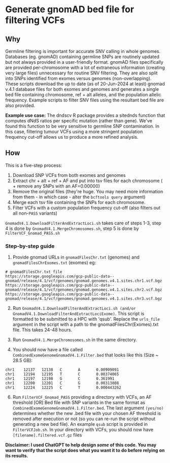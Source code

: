 # Generate gnomAD bed file for filtering VCFs

## Why

Germline filtering is important for accurate SNV calling in whole genomes. Databases (eg. gnomAD) containing germline SNPs are routinely updated but not always provided in a user-friendly format. gnomAD files specifically are provided per-chromosome with a lot of extraneous information (creating very large files) unnecessary for routine SNV filtering. They are also split into SNPs identified from exomes versus genomes (non-overlapping). These scripts download the up to date (as of 20-Jun-2024 at least) gnomad v.4.1 database files for both exomes and genomes and generates a single bed file containing chromosome, ref + alt alleles, and the population allelic frequency. Example scripts to filter SNV files using the resultant bed file are also provided.

**Example use case:** The dndscv R package provides a sitednds function that computes dNdS ratios per specific mutation (rather than gene). We've found this function to be very sensitive to germline SNP contamination. In this case, filtering tumour VCFs using a more stringent population frequency cut-off allows us to produce a more refined analysis.

## How

This is a five-step process:
1. Download SNP VCFs from both exomes and genomes
2. Extract chr + alt + ref + AF and put into tsv files for each chromosome ( + remove any SNPs with an AF=0.00000) 
3. Remove the original files (they're huge. You may need more information from them - in which case - alter the `bcftools query` argument) 
4. Merge each tsv file containing the SNPs for each chromosome.
5. Filter VCFs with a custom population frequency cut-off (also filters out all non-`PASS` variants)

`GnomadV4.1.DownloadFilterAndExtractLoci.sh` takes care of steps 1-3, step 4 is done by `GnomadV4.1.MergeChromosomes.sh`, step 5 is done by `FilterVCF_Gnomad_PASS.sh` 



### Step-by-step guide
1. Provide gnomad URLs in `gnomadFilesChr.txt` (genomes) and `gnomadFilesChrExomes.txt` (exomes) eg:

```
# gnomadFilesChr.txt file
https://storage.googleapis.com/gcp-public-data--gnomad/release/4.1/vcf/genomes/gnomad.genomes.v4.1.sites.chr1.vcf.bgz
https://storage.googleapis.com/gcp-public-data--gnomad/release/4.1/vcf/genomes/gnomad.genomes.v4.1.sites.chr2.vcf.bgz
https://storage.googleapis.com/gcp-public-data--gnomad/release/4.1/vcf/genomes/gnomad.genomes.v4.1.sites.chr3.vcf.bgz
```

2. Run `GnomadV4.1.DownloadFilterAndExtractLoci.sh (and/or GnomadV4.1.DownloadFilterAndExtractLociExome)`. 
This script is formatted to be submitted to a HPC with 'qsub'. Replace the `urls_file` argument in the script with a path to the gnomadFilesChr(Exomes).txt file. This takes 24-48 hours.

3. Run `GnomadV4.1.MergeChromosomes.sh` in the same directory. 

4. You should now have a file called `CombinedExomeGenomeGnomadV4.1.Filter.bed` that looks like this (Size ~ 28.5 GB):

```
chr1    12137   12138   C       A       0.00909091
chr1    12194   12195   T       C       0.00374065
chr1    12197   12198   G       C       0.361991
chr1    12200   12201   C       G       0.00313808
chr1    12224   12225   C       T       0.000443262
```

6. Run `FilterVCF_Gnomad_PASS` providing a directory with VCFs, an AF threshold [OR] Bed file with SNP variants in the same format as `CombinedExomeGenomeGnomadV4.1.Filter.bed`. The last argument `(yes/no)` determines whether the new .bed file with your chosen AF threshold is removed after execution or not (so you can re-run the script without generating a new bed file). An example `qsub` script is provided in `FilterVCFJob.sh`. In your directory with VCFs, you should now have `[filename].filtered.vcf.gz` files

**Disclaimer: I used ChatGPT to help design _some_ of this code. You may want to verify that the script does what you want it to do before relying on its results.**
